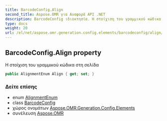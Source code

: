 ```yaml
---
title: BarcodeConfig.Align
second_title: Aspose.OMR για Αναφορά API .NET
description: BarcodeConfig ιδιοκτησία. Η στοίχιση του γραμμικού κώδικα στη σελίδα
type: docs
weight: 20
url: /el/net/aspose.omr.generation.config.elements/barcodeconfig/align/
---
```

## BarcodeConfig.Align property

Η στοίχιση του γραμμικού κώδικα στη σελίδα

```csharp
public AlignmentEnum Align { get; set; }
```

### Δείτε επίσης

* enum [AlignmentEnum](../../../aspose.omr.generation.config.enums/alignmentenum/)
* class [BarcodeConfig](../)
* χώρος ονομάτων [Aspose.OMR.Generation.Config.Elements](../../barcodeconfig/)
* συνέλευση [Aspose.OMR](../../../)


